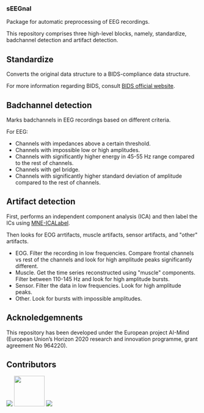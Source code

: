 ### sEEGnal

Package for automatic preprocessing of EEG recordings.

This repository comprises three high-level blocks, namely, standardize, badchannel detection and artifact detection.

## Standardize

Converts the original data structure to a BIDS-compliance data structure.

For more information regarding BIDS, consult [BIDS official website](https://bids-specification.readthedocs.io/en/stable/index.html).

## Badchannel detection

Marks badchannels in EEG recordings based on different criteria.

For EEG:

- Channels with impedances above a certain threshold.
- Channels with impossible low or high amplitudes.
- Channels with significantly higher energy in 45-55 Hz range compared to the rest of channels.
- Channels with gel bridge.
- Channels with significantly higher standard deviation of amplitude compared to the rest of channels.

## Artifact detection

First, performs an independent component analysis (ICA) and then label the ICs using [MNE-ICALabel](https://mne.tools/mne-icalabel/stable/index.html).

Then looks for EOG arrtifacts, muscle artifacts, sensor artifacts, and "other" artifacts.

- EOG. Filter the recording in low frequencies. Compare frontal channels vs rest of the channels and look for high amplitude peaks significantly different.
- Muscle. Get the time series reconstructed using "muscle" components. Filter between 110-145 Hz and look for high amplitude bursts.
- Sensor. Filter the data in low frequencies. Look for high amplitude peaks.
- Other. Look for bursts with impossible amplitudes.


## Acknoledgemnents

This repository has been developed under the European project AI-Mind (European Union’s Horizon 2020 research and innovation programme, grant agreement No 964220).

## Contributors
[<img src="https://avatars.githubusercontent.com/u/138225612?size=80">](https://github.com/FedeC3N)     [<img src="https://meg.ucm.es/wp-content/uploads/2019/10/Ricardo-Bru%C3%B1a-e1592997594200-225x300.jpg? " width="80" height="80">](https://github.com/rbruna)     [<img src="https://www.gravatar.com/avatar/a49420a87cbf659b27a78c921b94cc8b?s=80&d=identicon">](https://gitlab.lurtis.com/v.ayllon)